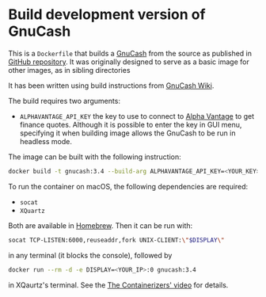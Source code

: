 # Build development version of GnuCash

This is a `Dockerfile` that builds a [GnuCash](https://www.gnucash.org) from
the source as published in [GitHub repository](https://github.com/Gnucash/gnucash).
It was originally designed to serve as a basic image for other images, as in sibling
directories

It has been written using build instructions from
[GnuCash Wiki](https://wiki.gnucash.org/wiki/Building#Ubuntu_16.04_LTS_.28Xenial_Xerus.29).

The build requires two arguments:
- `ALPHAVANTAGE_API_KEY` the key to use to connect to
  [Alpha Vantage](https://www.alphavantage.co) to get finance quotes. Although it is
  possible to enter the key in GUI menu, specifying it when building image allows
  the GnuCash to be run in headless mode.

The image can be built with the following instruction:

```bash
docker build -t gnucash:3.4 --build-arg ALPHAVANTAGE_API_KEY=<YOUR_KEY> .
```

To run the container on macOS, the following dependencies are required:
- `socat`
- `XQuartz`

Both are available in [Homebrew](https://brew.sh). Then it can be run with:

```bash
socat TCP-LISTEN:6000,reuseaddr,fork UNIX-CLIENT:\"$DISPLAY\"
```
in any terminal (it blocks the console), followed by

```bash
docker run --rm -d -e DISPLAY=<YOUR_IP>:0 gnucash:3.4
```

in XQaurtz's terminal. See the
[The Containerizers' video](https://www.youtube.com/watch?v=PKyj8sbZNYw) for details.
